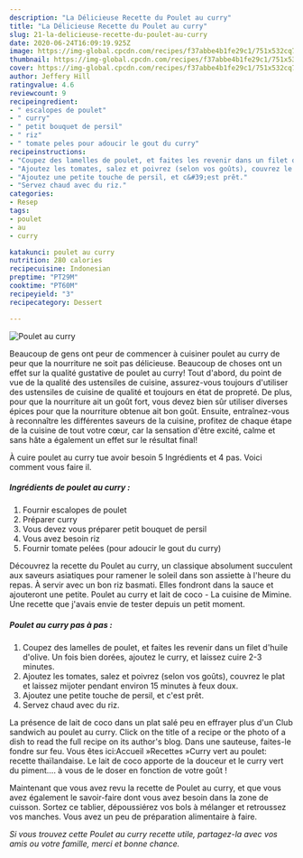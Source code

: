 ```yaml
---
description: "La Délicieuse Recette du Poulet au curry"
title: "La Délicieuse Recette du Poulet au curry"
slug: 21-la-delicieuse-recette-du-poulet-au-curry
date: 2020-06-24T16:09:19.925Z
image: https://img-global.cpcdn.com/recipes/f37abbe4b1fe29c1/751x532cq70/poulet-au-curry-photo-principale-de-la-recette.jpg
thumbnail: https://img-global.cpcdn.com/recipes/f37abbe4b1fe29c1/751x532cq70/poulet-au-curry-photo-principale-de-la-recette.jpg
cover: https://img-global.cpcdn.com/recipes/f37abbe4b1fe29c1/751x532cq70/poulet-au-curry-photo-principale-de-la-recette.jpg
author: Jeffery Hill
ratingvalue: 4.6
reviewcount: 9
recipeingredient:
- " escalopes de poulet"
- " curry"
- " petit bouquet de persil"
- " riz"
- " tomate peles pour adoucir le gout du curry"
recipeinstructions:
- "Coupez des lamelles de poulet, et faites les revenir dans un filet d&#39;huile d&#39;olive. Un fois bien dorées, ajoutez le curry, et laissez cuire 2-3 minutes."
- "Ajoutez les tomates, salez et poivrez (selon vos goûts), couvrez le plat et laissez mijoter pendant environ 15 minutes à feux doux."
- "Ajoutez une petite touche de persil, et c&#39;est prêt."
- "Servez chaud avec du riz."
categories:
- Resep
tags:
- poulet
- au
- curry

katakunci: poulet au curry 
nutrition: 280 calories
recipecuisine: Indonesian
preptime: "PT29M"
cooktime: "PT60M"
recipeyield: "3"
recipecategory: Dessert

---
```



![Poulet au curry](https://img-global.cpcdn.com/recipes/f37abbe4b1fe29c1/751x532cq70/poulet-au-curry-photo-principale-de-la-recette.jpg)

Beaucoup de gens ont peur de commencer à cuisiner poulet au curry de peur que la nourriture ne soit pas délicieuse. Beaucoup de choses ont un effet sur la qualité gustative de poulet au curry! Tout d'abord, du point de vue de la qualité des ustensiles de cuisine, assurez-vous toujours d'utiliser des ustensiles de cuisine de qualité et toujours en état de propreté. De plus, pour que la nourriture ait un goût fort, vous devez bien sûr utiliser diverses épices pour que la nourriture obtenue ait bon goût. Ensuite, entraînez-vous à reconnaître les différentes saveurs de la cuisine, profitez de chaque étape de la cuisine de tout votre cœur, car la sensation d'être excité, calme et sans hâte a également un effet sur le résultat final!

<!--inarticleads1-->

À cuire poulet au curry tue avoir besoin 5 Ingrédients et 4 pas. Voici comment vous faire il.

##### Ingrédients de poulet au curry :

1. Fournir  escalopes de poulet
1. Préparer  curry
1. Vous devez vous préparer  petit bouquet de persil
1. Vous avez besoin  riz
1. Fournir  tomate pelées (pour adoucir le gout du curry)


Découvrez la recette du Poulet au curry, un classique absolument succulent aux saveurs asiatiques pour ramener le soleil dans son assiette à l&#39;heure du repas. À servir avec un bon riz basmati. Elles fondront dans la sauce et ajouteront une petite. Poulet au curry et lait de coco - La cuisine de Mimine. Une recette que j&#39;avais envie de tester depuis un petit moment. 

<!--inarticleads2-->

##### Poulet au curry pas à pas :

1. Coupez des lamelles de poulet, et faites les revenir dans un filet d&#39;huile d&#39;olive. Un fois bien dorées, ajoutez le curry, et laissez cuire 2-3 minutes.
1. Ajoutez les tomates, salez et poivrez (selon vos goûts), couvrez le plat et laissez mijoter pendant environ 15 minutes à feux doux.
1. Ajoutez une petite touche de persil, et c&#39;est prêt.
1. Servez chaud avec du riz.


La présence de lait de coco dans un plat salé peu en effrayer plus d&#39;un Club sandwich au poulet au curry. Click on the title of a recipe or the photo of a dish to read the full recipe on its author&#39;s blog. Dans une sauteuse, faites-le fondre sur feu. Vous êtes ici:Accueil »Recettes »Curry vert au poulet: recette thaïlandaise. Le lait de coco apporte de la douceur et le curry vert du piment…. à vous de le doser en fonction de votre goût ! 

<!--inarticleads1-->

<p>
Maintenant que vous avez revu la recette de Poulet au curry, et que vous avez également le savoir-faire dont vous avez besoin dans la zone de cuisson. Sortez ce tablier, dépoussiérez vos bols à mélanger et retroussez vos manches. Vous avez un peu de préparation alimentaire à faire.
</p>

<p>
<i>Si vous trouvez cette Poulet au curry recette utile, partagez-la avec vos amis ou votre famille, merci et bonne chance.</i>
</p>
